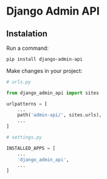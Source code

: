 # Django Admin API

## Instalation

Run a command:

```bash 
pip install django-admin-api
```

Make changes in your project:

```py
# urls.py

from django_admin_api import sites

urlpatterns = [
    ...
    path('admin-api/', sites.urls),
    ...
]
```

```py
# settings.py

INSTALLED_APPS = [
    ...
    'django_admin_api',
    ...
]
```







